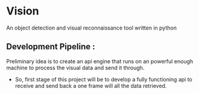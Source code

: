 # Vision

An object detection and visual reconnaissance tool written in python

## Development Pipeline : 
Preliminary idea is to create an api engine that runs on an powerful enough machine to process the visual data and send it through.

 - So, first stage of this project will be to develop a fully functioning api to receive and send back a one frame will all the data retrieved.
